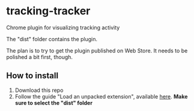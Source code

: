 # tracking-tracker
Chrome plugin for visualizing tracking activity

The "dist" folder contains the plugin.

The plan is to try to get the plugin published on Web Store.
It needs to be polished a bit first, though.

## How to install

1. Download this repo
2. Follow the guide "Load an unpacked extension", available [here](https://developer.chrome.com/docs/extensions/get-started/tutorial/hello-world#load-unpacked). **Make sure to select the "dist" folder**

